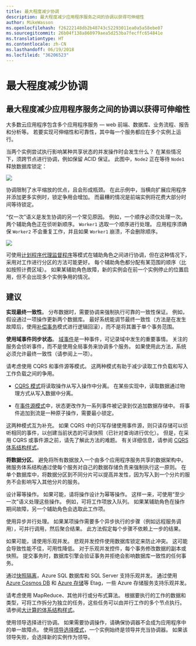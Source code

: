 ```yaml
---
title: 最大程度减少协调
description: 最大程度减少应用程序服务之间的协调以获得可伸缩性
author: MikeWasson
ms.openlocfilehash: f26222148db2b48743c52293011ea0a5a58ebe07
ms.sourcegitcommit: 26b04f138a860979aea5d253ba7fecffc654841e
ms.translationtype: HT
ms.contentlocale: zh-CN
ms.lasthandoff: 06/19/2018
ms.locfileid: "36206523"
---
```

# <a name="minimize-coordination"></a>最大程度减少协调 

## <a name="minimize-coordination-between-application-services-to-achieve-scalability"></a>最大程度减少应用程序服务之间的协调以获得可伸缩性

大多数云应用程序包含多个应用程序服务 &mdash; web 前端、数据库、业务流程、报告和分析等。 若要实现可伸缩性和可靠性，其中每一个服务都应在多个实例上运行。 

当两个实例尝试执行影响某种共享状态的并发操作时会发生什么？ 在某些情况下，须跨节点进行协调，例如保留 ACID 保证。 此图中，`Node2` 正在等待 `Node1` 释放数据库锁定：

![](./images/database-lock.svg)

协调限制了水平缩放的优点，且会形成瓶颈。 在此示例中，当横向扩展应用程序并添加更多实例时，锁定争用会增加。 而最糟的情况是前端实例将花费大部分时间等待锁定。

“仅一次”语义是发生协调的另一个常见原因。 例如，一个顺序必须仅处理一次。 两个辅助角色正在侦听新顺序。 `Worker1` 选取一个顺序进行处理。 应用程序须确保 `Worker2` 不会重复工作，并且如果 `Worker1` 崩溃，不会删除顺序。

![](./images/coordination.svg)

可使用[计划程序代理监督程序][sas-pattern]等模式在辅助角色之间进行协调，但在这种情况下，采用对工作进行分区的方法可能更好。 每个辅助角色都分配有某范围的顺序（比如按照计费区域）。 如果某辅助角色故障，新的实例会在前一个实例停止的位置启用，但不会出现多个实例争用的情况。

## <a name="recommendations"></a>建议

**实现最终一致性**。 分布数据时，需要协调来强制执行可靠的一致性保证。 例如，假设通过一项操作更新两个数据库。 最好系统能调节最终一致性（方法是在发生故障后，使用[补偿事务][compensating-transaction]模式进行逻辑回滚），而不是将其置于单个事务范围。

**使用域事件同步状态**。 [域事件][domain-event]是一种事件，可记录域中发生的重要事情。 关注的服务会侦听事件，而不是使用全局事务来协调多个服务。 如果使用此方法，系统必须允许最终一致性（请参阅上一项）。 

请考虑使用 CQRS 和事件源等模式。 这两种模式有助于减少读取工作负载和写入工作负载之间的争用。 

- [CQRS 模式][cqrs-pattern]将读取操作从写入操作中分离。 在某些实现中，读取数据通过物理方式从写入数据中分离。 

- 在[事件源模式][event-sourcing]中，状态更改作为一系列事件被记录到仅追加数据存储中。 将事件追加到流是一种原子操作，需要最小锁定。 

这两种模式互为补充。 如果 CQRS 中的只写存储使用事件源，则只读存储可以侦听相同的事件，以创建当前状态的可读快照（已针对查询进行优化）。 但是，在采用 CQRS 或事件源之前，请先了解此方法的难题。 有关详细信息，请参阅 [CQRS 体系结构样式][cqrs-style]。

**将数据分区**。  避免将所有数据放入一个由多个应用程序服务共享的数据架构中。 微服务体系结构通过使每个服务对自己的数据存储负责来强制执行这一原则。 在单个数据库中，将数据分区到不同分片可以提高并发性，因为写入到一个分片的服务不会影响写入其他分片的服务。

设计幂等操作。 如果可能，请将操作设计为幂等操作。 这样一来，可使用“至少一次”语义处理这些操作。 例如，可将工作项放入队列。 如果某辅助角色在操作期间故障，另一个辅助角色会选取此工作项。

使用异步并行处理。 如果某项操作需要多个异步执行的步骤（例如远程服务调用），可并行调用，然后聚合结果。 此方法假定每个步骤不依赖上一步的结果。   

如果可能，请使用乐观并发。 悲观并发控件使用数据库锁定来防止冲突。 这可能会导致性能不佳，可用性降低。 对于乐观并发控件，每个事务修改数据的副本或快照。 提交事务时，数据库引擎会验证事务并拒绝会影响数据库一致性的任何事务。 

通过[快照隔离][sql-snapshot-isolation]，Azure SQL 数据库和 SQL Server 支持乐观并发。 通过使用 [Azure Cosmos DB][cosmosdb-faq] 和 [Azure 存储][storage-concurrency]等 Etag，一些 Azure 存储服务支持乐观并发。

请考虑使用 MapReduce、其他并行或分布式算法。 根据要执行的工作的数据和类型，可将工作拆分为独立的任务，这些任务可以由并行工作的多个节点执行。 请参阅[大计算的体系结构样式][big-compute]。

使用领导选择进行协调。 如果需要协调操作，请确保协调器不会成为应用程序中的单一故障点。 使用[领导选择模式][leader-election]，一个实例始终是领导并充当协调器。 如果该领导失败，会选择新的实例作为领导。 
 

<!-- links -->

[big-compute]: ../architecture-styles/big-compute.md
[compensating-transaction]: ../../patterns/compensating-transaction.md
[cqrs-style]: ../architecture-styles/cqrs.md
[cqrs-pattern]: ../../patterns/cqrs.md
[cosmosdb-faq]: /azure/cosmos-db/faq
[domain-event]: https://martinfowler.com/eaaDev/DomainEvent.html
[event-sourcing]: ../../patterns/event-sourcing.md
[leader-election]: ../../patterns/leader-election.md
[sas-pattern]: ../../patterns/scheduler-agent-supervisor.md
[sql-snapshot-isolation]: /sql/t-sql/statements/set-transaction-isolation-level-transact-sql
[storage-concurrency]: https://azure.microsoft.com/blog/managing-concurrency-in-microsoft-azure-storage-2/